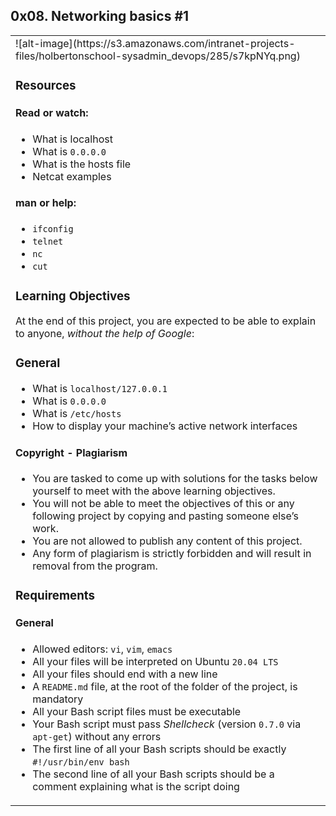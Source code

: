 ## 0x08. Networking basics #1
<table>
 <tr>
  <td>
![alt-image](https://s3.amazonaws.com/intranet-projects-files/holbertonschool-sysadmin_devops/285/s7kpNYq.png)

### Resources
#### Read or watch:

- What is localhost
- What is `0.0.0.0`
- What is the hosts file
- Netcat examples
#### man or help:

- `ifconfig`
- `telnet`
- `nc`
- `cut`
### Learning Objectives
At the end of this project, you are expected to be able to explain to anyone, _without the help of Google_:

### General
- What is `localhost/127.0.0.1`
- What is `0.0.0.0`
- What is `/etc/hosts`
- How to display your machine’s active network interfaces
#### Copyright - Plagiarism
- You are tasked to come up with solutions for the tasks below yourself to meet with the above learning objectives.
- You will not be able to meet the objectives of this or any following project by copying and pasting someone else’s work.
- You are not allowed to publish any content of this project.
- Any form of plagiarism is strictly forbidden and will result in removal from the program.
### Requirements
#### General
- Allowed editors: `vi`, `vim`, `emacs`
- All your files will be interpreted on Ubuntu `20.04 LTS`
- All your files should end with a new line
- A `README.md` file, at the root of the folder of the project, is mandatory
- All your Bash script files must be executable
- Your Bash script must pass _Shellcheck_ (version `0.7.0` via `apt-get`) without any errors
- The first line of all your Bash scripts should be exactly `#!/usr/bin/env bash`
- The second line of all your Bash scripts should be a comment explaining what is the script doing
  </td>
 </tr>
</table>
